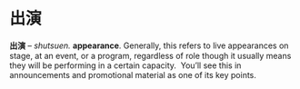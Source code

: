 # 出演

**出演** – _shutsuen._ **appearance**. Generally, this refers to live appearances on stage, at an event, or a program, regardless of role though it usually means they will be performing in a certain capacity.  You’ll see this in announcements and promotional material as one of its key points.

